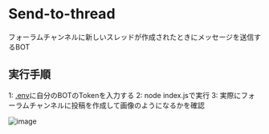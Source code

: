 # Send-to-thread
フォーラムチャンネルに新しいスレッドが作成されたときにメッセージを送信するBOT

## 実行手順
1: [.env](https://github.com/VEDA00133912/Send-to-thread/blob/main/.env)に自分のBOTのTokenを入力する
2: node index.jsで実行
3: 実際にフォーラムチャンネルに投稿を作成して画像のようになるかを確認

![image](https://github.com/user-attachments/assets/0b8832d1-ec1f-40c6-a0bb-faed08a95770)
